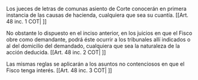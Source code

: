 Los jueces de letras de comunas asiento de Corte conocerán en primera instancia de las causas de hacienda, cualquiera que sea su cuantía. [[Art. 48 inc. 1 COT| ]]

No obstante lo dispuesto en el inciso anterior, en los juicios en que el Fisco obre como demandante, podrá éste ocurrir a los tribunales allí indicados o al del domicilio del demandado, cualquiera que sea la naturaleza de la acción deducida. [[Art. 48 inc. 2 COT| ]]

Las mismas reglas se aplicarán a los asuntos no contenciosos en que el Fisco tenga interés. [[Art. 48 inc. 3 COT| ]]